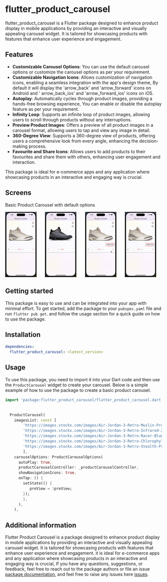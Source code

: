 # flutter_product_carousel

flutter_product_carousel is a Flutter package designed to enhance product display in mobile applications by providing an
interactive and visually appealing carousel widget.
It is tailored for showcasing products with features that enhance user experience and engagement.

## Features

- **Customizable Carousel Options**: You can use the default carousel options or customize the carousel options as per
  your requirement.
- **Customizable Navigation Icons**: Allows customization of navigation icons, enabling a seamless integration with the
  app's design theme, By default it will display the 'arrow_back' and 'arrow_forward' icons on Android and '
  arrow_back_ios' and 'arrow_forward_ios' icons on iOS.
- **Autoplay**: Automatically cycles through product images, providing a hands-free browsing experience, You can enable
  or disable the autoplay feature as per your requirement.
- **Infinity Loop**: Supports an infinite loop of product images, allowing users to scroll through products without any
  interruptions.
- **Preview Product Images**: Offers a preview of all product images in a carousel format, allowing users to tap and
  view any image in detail.
- **360-Degree View**: Supports a 360-degree view of products, offering users a comprehensive look from every angle,
  enhancing the decision-making process.
- **Favourite and Share Icons**: Allows users to add products to their favourites and share them with others, enhancing
  user engagement and interaction.

This package is ideal for e-commerce apps and any application where showcasing products in an interactive and engaging
way is crucial.

## Screens

Basic Product Carousel with default options

<p float="left">
<img src="screens/sample_screen_one.gif" width="20%" height="20%"  alt="" />
&nbsp;&nbsp;&nbsp;&nbsp;&nbsp;
<img src="screens/sample_screen_two.gif" width="20%" height="20%"  alt=""/>
&nbsp;&nbsp;&nbsp;&nbsp;&nbsp;
<img src="screens/sample_screen_three.gif" width="20%" height="20%"  alt=""/>
&nbsp;&nbsp;&nbsp;&nbsp;&nbsp;
<img src="screens/sample_screen_four.gif" width="20%" height="20%"  alt=""/>
</p>

## Getting started

This package is easy to use and can be integrated into your app with minimal effort. To get started, add the package to
your `pubspec.yaml` file and run `flutter pub get`.
and follow the usage section for a quick guide on how to use the package.

## Installation

```yaml
dependencies:
  flutter_product_carousel: <latest_version>
```

## Usage

To use this package, you need to import it into your Dart code and then use the `ProductCarousel` widget to create your
carousel. Below is a simple example of how to use the package to create a basic product carousel.

```dart
import 'package:flutter_product_carousel/flutter_product_carousel.dart';
```

```dart

  ProductCarousel(
    imagesList: const [
        'https://images.stockx.com/images/Air-Jordan-3-Retro-Muslin-Product.jpg?fit=fill&bg=FFFFFF&w=140&h=75&fm=avif&auto=compress&dpr=2&trim=color&updated_at=1648503692&q=60',
        'https://images.stockx.com/images/Air-Jordan-3-Retro-Infrared-23-V2-Product.jpg?fit=fill&bg=FFFFFF&w=140&h=75&fm=avif&auto=compress&dpr=2&trim=color&updated_at=1659538591&q=60',
        'https://images.stockx.com/images/Air-Jordan-3-Retro-Racer-Blue-Product.jpg?fit=fill&bg=FFFFFF&w=140&h=75&fm=avif&auto=compress&dpr=2&trim=color&updated_at=1626802534&q=60',
        'https://images.stockx.com/images/Air-Jordan-3-Retro-Chlorophyll-Product.jpg?fit=fill&bg=FFFFFF&w=140&h=75&fm=avif&auto=compress&dpr=2&trim=color&updated_at=1607663359&q=60',
        'https://images.stockx.com/images/Air-Jordan-3-Retro-Stealth-Product.jpg?fit=fill&bg=FFFFFF&w=140&h=75&fm=avif&auto=compress&dpr=2&trim=color&updated_at=1607662925&q=60'
        ],
    carouselOptions: ProductCarouselOptions(
      autoPlay: true,
      productCarouselController: _productCarouselController,
      showNavigationIcons: true,
      onTap: () {
        setState(() {
           preView = !preView;
        });
        },
      ),
    ),

```

## Additional information

Flutter Product Carousel is a package designed to enhance product display in mobile applications by providing an
interactive and visually appealing carousel widget. It is tailored for showcasing products with features that enhance
user experience and engagement.
it is ideal for e-commerce apps and any application where showcasing products in an interactive and engaging way is
crucial, If you have any questions, suggestions, or
feedback, feel free to reach out to the package authors or file an
issue [package documentation](https://github.com/noorj-in/flutter_product_carousel), and feel free to raise any issues
here [issues](https://github.com/noorj-in/flutter_product_carousel/issues).



